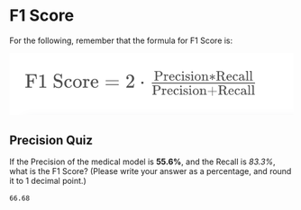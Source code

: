 # F1 Score

For the following, remember that the formula for F1 Score is:

![formula f1](./imgs/img_1.png)


## Precision Quiz

If the Precision of the medical model is **55.6%**, and the Recall is *83.3%*, what is the F1 Score? (Please write your answer as a percentage, and round it to 1 decimal point.)

```
66.68
```
